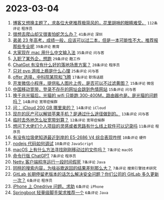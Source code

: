 # 2023-03-04

1. [博客又想换主题了，求各位大佬推荐极简风的，花里胡哨的眼睛难受。](https://www.v2ex.com/t/921010) `112条评论` `程序员`
1. [很想去爬山却又很害怕蛇怎么办？](https://www.v2ex.com/t/921015) `41条评论` `深圳`
1. [弟弟 23 年高考，成绩一般，应该可以过二本，但是一本可能性不大，推荐报那些专业呢](https://www.v2ex.com/t/921023) `39条评论` `教育`
1. [大家现在 mac 用什么中文输入法](https://www.v2ex.com/t/921066) `35条评论` `问与答`
1. [入职了某外企，想跑](https://www.v2ex.com/t/921053) `29条评论` `酷工作`
1. [ChatGpt 有没有什么好的落地场景方案？](https://www.v2ex.com/t/921013) `28条评论` `程序员`
1. [只对 pvp 游戏上瘾是什么心理](https://www.v2ex.com/t/921061) `25条评论` `问与答`
1. [offer 选择，中科院某院和飞腾](https://www.v2ex.com/t/921036) `17条评论` `职场话题`
1. [开发微信小程序，提供私人图片上传，是否可以不过滤黄图？](https://www.v2ex.com/t/921085) `15条评论` `微信`
1. [中国移动宽带，登录不存在的网址会跳到色情网站](https://www.v2ex.com/t/921018) `15条评论` `问与答`
1. [换千兆光猫后，光猫的 wifi 只能跑 300-400M，路由器也是。是光猫的问题吗？](https://www.v2ex.com/t/921039) `14条评论` `宽带症候群`
1. [问： iCloud 200 GB 哪里来的？](https://www.v2ex.com/t/921007) `14条评论` `iCloud`
1. [现在的灰产可以解锁苹果手机？是通过什么途径做到的。](https://www.v2ex.com/t/921002) `13条评论` `问与答`
1. [临时去外地怎么扯宽带划算？](https://www.v2ex.com/t/921113) `12条评论` `宽带症候群`
1. [想问下大佬们个人项目的灵感或者思路有什么线上软件可以记录吗](https://www.v2ex.com/t/921000) `11条评论` `程序员`
1. [有没有垃圾佬知道最近到岸的 E5-2686 V4 综合表现咋样](https://www.v2ex.com/t/921098) `10条评论` `硬件`
1. [nodejs 代码如何调试](https://www.v2ex.com/t/921037) `10条评论` `JavaScript`
1. [macOS 上有什么方法寻找刚刚移动过的文件吗？](https://www.v2ex.com/t/921052) `7条评论` `macOS`
1. [命令行版 ChatGPT](https://www.v2ex.com/t/921035) `7条评论` `程序员`
1. [Netty 客户端程序运行一段时间假死](https://www.v2ex.com/t/921017) `7条评论` `Java`
1. [同样的搜索内容，为啥谷歌返回的结果差别那么大？](https://www.v2ex.com/t/920999) `7条评论` `搜索引擎技术研究`
1. [GitLab 长期停留老版本的话怎么解决安全问题？你们公司的 GitLab 多久更新一次？](https://www.v2ex.com/t/921105) `6条评论` `程序员`
1. [iPhone 上 Onedrive 问题。求助](https://www.v2ex.com/t/921038) `6条评论` `iPhone`
1. [Springboot 轻量级脚手架求推荐一个](https://www.v2ex.com/t/921030) `6条评论` `Java`
